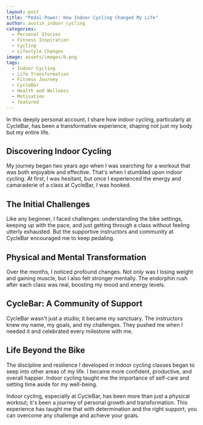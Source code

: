 ```yaml
---
layout: post
title: "Pedal-Power: How Indoor Cycling Changed My Life"
author: austin_indoor_cycling
categories:
  - Personal Stories
  - Fitness Inspiration
  - Cycling
  - Lifestyle Changes
image: assets/images/6.png
tags:
  - Indoor Cycling
  - Life Transformation
  - Fitness Journey
  - CycleBar
  - Health and Wellness
  - Motivation
  - featured
---
```


In this deeply personal account, I share how indoor cycling, particularly at CycleBar, has been a transformative experience, shaping not just my body but my entire life.

## Discovering Indoor Cycling

My journey began two years ago when I was searching for a workout that was both enjoyable and effective. That's when I stumbled upon indoor cycling. At first, I was hesitant, but once I experienced the energy and camaraderie of a class at CycleBar, I was hooked.

## The Initial Challenges

Like any beginner, I faced challenges: understanding the bike settings, keeping up with the pace, and just getting through a class without feeling utterly exhausted. But the supportive instructors and community at CycleBar encouraged me to keep pedaling.

## Physical and Mental Transformation

Over the months, I noticed profound changes. Not only was I losing weight and gaining muscle, but I also felt stronger mentally. The endorphin rush after each class was real, boosting my mood and energy levels.

## CycleBar: A Community of Support

CycleBar wasn't just a studio; it became my sanctuary. The instructors knew my name, my goals, and my challenges. They pushed me when I needed it and celebrated every milestone with me.

## Life Beyond the Bike

The discipline and resilience I developed in indoor cycling classes began to seep into other areas of my life. I became more confident, productive, and overall happier. Indoor cycling taught me the importance of self-care and setting time aside for my well-being.


Indoor cycling, especially at CycleBar, has been more than just a physical workout; it's been a journey of personal growth and transformation. This experience has taught me that with determination and the right support, you can overcome any challenge and achieve your goals.

